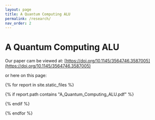 ```yaml
---
layout: page
title: A Quantum Computing ALU
permalink: /research/
nav_order: 2
---
```


# A Quantum Computing ALU
Our paper cam be viewed at: [https://doi.org/10.1145/3564746.3587005](https://doi.org/10.1145/3564746.3587005)

or here on this page:

{% for report in site.static_files %}

{% if report.path contains "A_Quantum_Computing_ALU.pdf" %}

<object data="{{site.url}}{{site.baseurl}}{{report.path}}" width="850" height="1100" type='application/pdf'/>
</object>

{% endif %}

{% endfor %}

